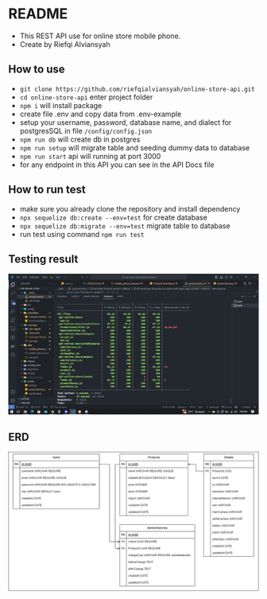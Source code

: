 # README

- This REST API use for online store mobile phone.
- Create by Riefqi Alviansyah

## How to use

- `git clone https://github.com/riefqialviansyah/online-store-api.git`
- `cd online-store-api` enter project folder
- `npm i` will install package
- create file .env and copy data from .env-example
- setup your username, password, database name, and dialect for postgresSQL in file `/config/config.json`
- `npm run db` will create db in postgres
- `npm run setup` will migrate table and seeding dummy data to database
- `npm run start` api will running at port 3000
- for any endpoint in this API you can see in the API Docs file

## How to run test

- make sure you already clone the repository and install dependency
- `npx sequelize db:create --env=test` for create database
- `npx sequelize db:migrate --env=test` migrate table to database
- run test using command `npm run test`

## Testing result

![alt text](testing%20result%20-%20api%20-%20new.jpg)

## ERD

![alt text](./erd%20-%20api-10xers%20Labs.jpg)
